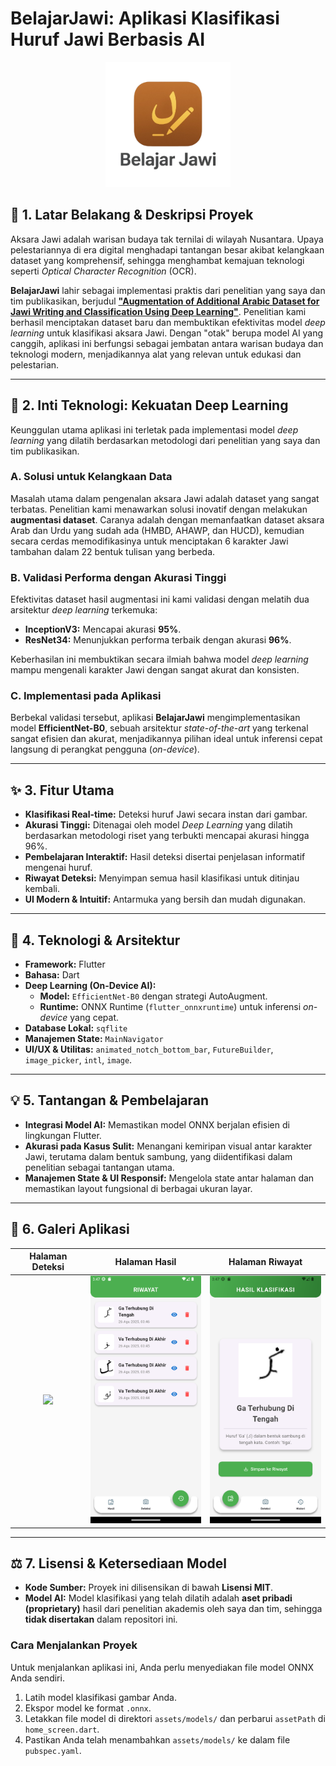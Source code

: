 # BelajarJawi: Aplikasi Klasifikasi Huruf Jawi Berbasis AI

<p align="center">
  <img src="Logo_Belajar_Jawi.png" width="200">
</p>

## 📖 1. Latar Belakang & Deskripsi Proyek

Aksara Jawi adalah warisan budaya tak ternilai di wilayah Nusantara. Upaya pelestariannya di era digital menghadapi tantangan besar akibat kelangkaan dataset yang komprehensif, sehingga menghambat kemajuan teknologi seperti *Optical Character Recognition* (OCR).

**BelajarJawi** lahir sebagai implementasi praktis dari penelitian yang saya dan tim publikasikan, berjudul **["Augmentation of Additional Arabic Dataset for Jawi Writing and Classification Using Deep Learning"](https://garuda.kemdikbud.go.id/documents/detail/4167953)**. Penelitian kami berhasil menciptakan dataset baru dan membuktikan efektivitas model *deep learning* untuk klasifikasi aksara Jawi. Dengan "otak" berupa model AI yang canggih, aplikasi ini berfungsi sebagai jembatan antara warisan budaya dan teknologi modern, menjadikannya alat yang relevan untuk edukasi dan pelestarian.

---

## 🧠 2. Inti Teknologi: Kekuatan Deep Learning

Keunggulan utama aplikasi ini terletak pada implementasi model *deep learning* yang dilatih berdasarkan metodologi dari penelitian yang saya dan tim publikasikan.

### A. Solusi untuk Kelangkaan Data
Masalah utama dalam pengenalan aksara Jawi adalah dataset yang sangat terbatas. Penelitian kami menawarkan solusi inovatif dengan melakukan **augmentasi dataset**. Caranya adalah dengan memanfaatkan dataset aksara Arab dan Urdu yang sudah ada (HMBD, AHAWP, dan HUCD), kemudian secara cerdas memodifikasinya untuk menciptakan 6 karakter Jawi tambahan dalam 22 bentuk tulisan yang berbeda.

### B. Validasi Performa dengan Akurasi Tinggi
Efektivitas dataset hasil augmentasi ini kami validasi dengan melatih dua arsitektur *deep learning* terkemuka:
* **InceptionV3:** Mencapai akurasi **95%**.
* **ResNet34:** Menunjukkan performa terbaik dengan akurasi **96%**.

Keberhasilan ini membuktikan secara ilmiah bahwa model *deep learning* mampu mengenali karakter Jawi dengan sangat akurat dan konsisten.

### C. Implementasi pada Aplikasi
Berbekal validasi tersebut, aplikasi **BelajarJawi** mengimplementasikan model **EfficientNet-B0**, sebuah arsitektur *state-of-the-art* yang terkenal sangat efisien dan akurat, menjadikannya pilihan ideal untuk inferensi cepat langsung di perangkat pengguna (*on-device*).

---

## ✨ 3. Fitur Utama

-   **Klasifikasi Real-time:** Deteksi huruf Jawi secara instan dari gambar.
-   **Akurasi Tinggi:** Ditenagai oleh model *Deep Learning* yang dilatih berdasarkan metodologi riset yang terbukti mencapai akurasi hingga 96%.
-   **Pembelajaran Interaktif:** Hasil deteksi disertai penjelasan informatif mengenai huruf.
-   **Riwayat Deteksi:** Menyimpan semua hasil klasifikasi untuk ditinjau kembali.
-   **UI Modern & Intuitif:** Antarmuka yang bersih dan mudah digunakan.

---

## 🚀 4. Teknologi & Arsitektur

-   **Framework:** Flutter
-   **Bahasa:** Dart
-   **Deep Learning (On-Device AI):**
    -   **Model:** `EfficientNet-B0` dengan strategi AutoAugment.
    -   **Runtime:** ONNX Runtime (`flutter_onnxruntime`) untuk inferensi *on-device* yang cepat.
-   **Database Lokal:** `sqflite`
-   **Manajemen State:** `MainNavigator`
-   **UI/UX & Utilitas:** `animated_notch_bottom_bar`, `FutureBuilder`, `image_picker`, `intl`, `image`.

---

## 💡 5. Tantangan & Pembelajaran

-   **Integrasi Model AI:** Memastikan model ONNX berjalan efisien di lingkungan Flutter.
-   **Akurasi pada Kasus Sulit:** Menangani kemiripan visual antar karakter Jawi, terutama dalam bentuk sambung, yang diidentifikasi dalam penelitian sebagai tantangan utama.
-   **Manajemen State & UI Responsif:** Mengelola state antar halaman dan memastikan layout fungsional di berbagai ukuran layar.

---

## 📸 6. Galeri Aplikasi

| Halaman Deteksi | Halaman Hasil | Halaman Riwayat |
| :---: | :---: | :---: |
| <img src="demo and screenshot/main_page.gif" width="200"> | <img src="demo and screenshot/history_page.png" width="200"> | <img src="demo and screenshot/result_page.png" width="200"> |

---

## ⚖️ 7. Lisensi & Ketersediaan Model

-   **Kode Sumber:** Proyek ini dilisensikan di bawah **Lisensi MIT**.
-   **Model AI:** Model klasifikasi yang telah dilatih adalah **aset pribadi (proprietary)** hasil dari penelitian akademis oleh saya dan tim, sehingga **tidak disertakan** dalam repositori ini.

### Cara Menjalankan Proyek
Untuk menjalankan aplikasi ini, Anda perlu menyediakan file model ONNX Anda sendiri.
1.  Latih model klasifikasi gambar Anda.
2.  Ekspor model ke format `.onnx`.
3.  Letakkan file model di direktori `assets/models/` dan perbarui `assetPath` di `home_screen.dart`.
4.  Pastikan Anda telah menambahkan `assets/models/` ke dalam file `pubspec.yaml`.
